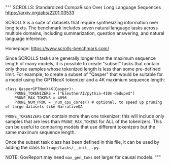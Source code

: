 """
SCROLLS: Standardized CompaRison Over Long Language Sequences
https://arxiv.org/abs/2201.03533

SCROLLS is a suite of datasets that require synthesizing information over long texts.
The benchmark includes seven natural language tasks across multiple domains,
including summarization, question answering, and natural language inference.

Homepage: https://www.scrolls-benchmark.com/

Since SCROLLS tasks are generally longer than the maximum sequence length of many models,
it is possible to create "subset" tasks that contain only those samples whose tokenized length
is less than some pre-defined limit. For example, to create a subset of "Qasper" that would
be suitable for a model using the GPTNeoX tokenizer and a 4K maximium sequence length:

```
class QasperGPTNeoX4K(Qasper):
    PRUNE_TOKENIZERS = ["EleutherAI/pythia-410m-deduped"]
    PRUNE_MAX_TOKENS = 4096
    PRUNE_NUM_PROC = _num_cpu_cores() # optional, to speed up pruning of large datasets like NarrativeQA
```

`PRUNE_TOKENIZERS` can contain more than one tokenizer; this will include only samples that are
less than `PRUNE_MAX_TOKENS` for ALL of the tokenizers. This can be useful to comparing models
that use different tokenizers but the same maximum sequence length.

Once the subset task class has been defined in this file, it can be used by adding the class
to `lrage/tasks/__init__.py`.

NOTE: GovReport may need `max_gen_toks` set larger for causal models.
"""
